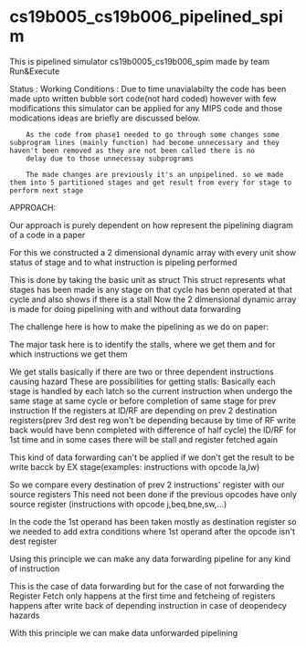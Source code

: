# cs19b005_cs19b006_pipelined_spim

This is pipelined simulator cs19b0005_cs19b006_spim made by team Run&Execute

Status : Working
Conditions : 	Due to time unavialabilty the code has been made upto written bubble sort code(not hard coded) however with few modifications this simulator can be applied for any MIPS code and those
		modications ideas  are briefly are discussed below.

		As the code from phase1 needed to go through some changes some subprogram lines (mainly function) had become unnecessary and they haven't been removed as they are not been called there is no 
		delay due to those unnecessay subprograms

		The made changes are previously it's an unpipelined. so we made them into 5 partitioned stages and get result from every for stage to perform next stage

APPROACH:

Our approach is purely dependent on how represent the pipelining diagram of a code in a paper

For this we constructed a 2 dimensional dynamic array
with every unit show status of stage and to what instruction is pipeling performed

This is done by taking the basic unit as struct 
This struct represents what stages has been made is any stage on that cycle has benn operated at that cycle and also shows if there is a stall
Now the 2 dimensional dynamic array is made for doing pipelining with and without data forwarding

The challenge here is how to make the pipelining as we do on paper:

The major task here is to identify the stalls, where we get them and for which instructions we get them

We get stalls basically if there are two  or three dependent instructions causing hazard
These are possibilities for getting stalls:
Basically each stage is handled by each latch so the current instruction when undergo the same stage at same cycle or before completion of same stage for prev instruction
If the registers at ID/RF are depending on prev 2 destination registers(prev 3rd dest reg won't be depending because by time of RF write back would have benn completed with difference of half cycle)
		the ID/RF for 1st time and in some cases there will be  stall and register fetched again

This kind of data forwarding can't be applied if we don't get the result to be write bacck by EX stage(examples: instructions with opcode la,lw)

So we compare every destination of prev 2 instructions' register with our source registers
This need not been done if the previous opcodes have only source register (instructions with opcode j,beq,bne,sw,...)

In the code the 1st operand has been taken mostly as destination register so we needed to add extra conditions where 1st operand after the opcode isn't dest register

Using this principle we can make any data forwarding pipeline for any kind of instruction


This is the case of data forwarding but for the case of not forwarding the Register Fetch only happens at the first time and fetcheing of registers happens after write back of depending instruction
in case of deopendecy hazards

With this principle we can make data unforwarded pipelining

